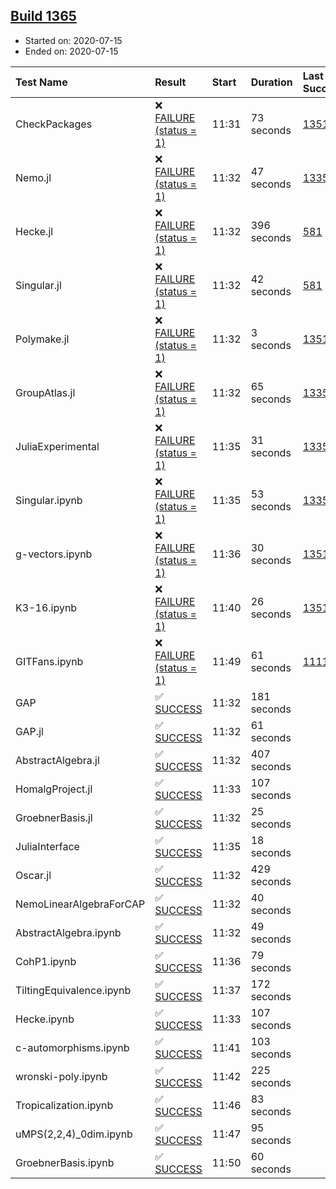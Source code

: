 ## [Build 1365](https://oscarci.mathematik.uni-kl.de/job/oscar-julia-1.4/1365/)

* Started on: 2020-07-15
* Ended on: 2020-07-15

| Test Name    | Result | Start | Duration | Last Success | First Failure |
|:-------------|:-------|:------|:---------|:-------------|:--------------|
| CheckPackages | ❌ [FAILURE (status = 1)](https://oscarci.mathematik.uni-kl.de/job/oscar-julia-1.4/1365/artifact/logs/build-1365/CheckPackages.log) | 11:31 | 73 seconds | [1351](https://oscarci.mathematik.uni-kl.de/job/oscar-julia-1.4/1351/) | [1352](https://oscarci.mathematik.uni-kl.de/job/oscar-julia-1.4/1352/) |
| Nemo.jl | ❌ [FAILURE (status = 1)](https://oscarci.mathematik.uni-kl.de/job/oscar-julia-1.4/1365/artifact/logs/build-1365/Nemo.jl.log) | 11:32 | 47 seconds | [1335](https://oscarci.mathematik.uni-kl.de/job/oscar-julia-1.4/1335/) | [1336](https://oscarci.mathematik.uni-kl.de/job/oscar-julia-1.4/1336/) |
| Hecke.jl | ❌ [FAILURE (status = 1)](https://oscarci.mathematik.uni-kl.de/job/oscar-julia-1.4/1365/artifact/logs/build-1365/Hecke.jl.log) | 11:32 | 396 seconds | [581](https://oscarci.mathematik.uni-kl.de/job/oscar-julia-1.4/581/) | [582](https://oscarci.mathematik.uni-kl.de/job/oscar-julia-1.4/582/) |
| Singular.jl | ❌ [FAILURE (status = 1)](https://oscarci.mathematik.uni-kl.de/job/oscar-julia-1.4/1365/artifact/logs/build-1365/Singular.jl.log) | 11:32 | 42 seconds | [581](https://oscarci.mathematik.uni-kl.de/job/oscar-julia-1.4/581/) | [582](https://oscarci.mathematik.uni-kl.de/job/oscar-julia-1.4/582/) |
| Polymake.jl | ❌ [FAILURE (status = 1)](https://oscarci.mathematik.uni-kl.de/job/oscar-julia-1.4/1365/artifact/logs/build-1365/Polymake.jl.log) | 11:32 | 3 seconds | [1351](https://oscarci.mathematik.uni-kl.de/job/oscar-julia-1.4/1351/) | [1352](https://oscarci.mathematik.uni-kl.de/job/oscar-julia-1.4/1352/) |
| GroupAtlas.jl | ❌ [FAILURE (status = 1)](https://oscarci.mathematik.uni-kl.de/job/oscar-julia-1.4/1365/artifact/logs/build-1365/GroupAtlas.jl.log) | 11:32 | 65 seconds | [1335](https://oscarci.mathematik.uni-kl.de/job/oscar-julia-1.4/1335/) | [1336](https://oscarci.mathematik.uni-kl.de/job/oscar-julia-1.4/1336/) |
| JuliaExperimental | ❌ [FAILURE (status = 1)](https://oscarci.mathematik.uni-kl.de/job/oscar-julia-1.4/1365/artifact/logs/build-1365/JuliaExperimental.log) | 11:35 | 31 seconds | [1335](https://oscarci.mathematik.uni-kl.de/job/oscar-julia-1.4/1335/) | [1336](https://oscarci.mathematik.uni-kl.de/job/oscar-julia-1.4/1336/) |
| Singular.ipynb | ❌ [FAILURE (status = 1)](https://oscarci.mathematik.uni-kl.de/job/oscar-julia-1.4/1365/artifact/logs/build-1365/Singular.ipynb.log) | 11:35 | 53 seconds | [1335](https://oscarci.mathematik.uni-kl.de/job/oscar-julia-1.4/1335/) | [1336](https://oscarci.mathematik.uni-kl.de/job/oscar-julia-1.4/1336/) |
| g-vectors.ipynb | ❌ [FAILURE (status = 1)](https://oscarci.mathematik.uni-kl.de/job/oscar-julia-1.4/1365/artifact/logs/build-1365/g-vectors.ipynb.log) | 11:36 | 30 seconds | [1351](https://oscarci.mathematik.uni-kl.de/job/oscar-julia-1.4/1351/) | [1352](https://oscarci.mathematik.uni-kl.de/job/oscar-julia-1.4/1352/) |
| K3-16.ipynb | ❌ [FAILURE (status = 1)](https://oscarci.mathematik.uni-kl.de/job/oscar-julia-1.4/1365/artifact/logs/build-1365/K3-16.ipynb.log) | 11:40 | 26 seconds | [1351](https://oscarci.mathematik.uni-kl.de/job/oscar-julia-1.4/1351/) | [1352](https://oscarci.mathematik.uni-kl.de/job/oscar-julia-1.4/1352/) |
| GITFans.ipynb | ❌ [FAILURE (status = 1)](https://oscarci.mathematik.uni-kl.de/job/oscar-julia-1.4/1365/artifact/logs/build-1365/GITFans.ipynb.log) | 11:49 | 61 seconds | [1111](https://oscarci.mathematik.uni-kl.de/job/oscar-julia-1.4/1111/) | [1112](https://oscarci.mathematik.uni-kl.de/job/oscar-julia-1.4/1112/) |
| GAP | ✅ [SUCCESS](https://oscarci.mathematik.uni-kl.de/job/oscar-julia-1.4/1365/artifact/logs/build-1365/GAP.log) | 11:32 | 181 seconds |  |  |
| GAP.jl | ✅ [SUCCESS](https://oscarci.mathematik.uni-kl.de/job/oscar-julia-1.4/1365/artifact/logs/build-1365/GAP.jl.log) | 11:32 | 61 seconds |  |  |
| AbstractAlgebra.jl | ✅ [SUCCESS](https://oscarci.mathematik.uni-kl.de/job/oscar-julia-1.4/1365/artifact/logs/build-1365/AbstractAlgebra.jl.log) | 11:32 | 407 seconds |  |  |
| HomalgProject.jl | ✅ [SUCCESS](https://oscarci.mathematik.uni-kl.de/job/oscar-julia-1.4/1365/artifact/logs/build-1365/HomalgProject.jl.log) | 11:33 | 107 seconds |  |  |
| GroebnerBasis.jl | ✅ [SUCCESS](https://oscarci.mathematik.uni-kl.de/job/oscar-julia-1.4/1365/artifact/logs/build-1365/GroebnerBasis.jl.log) | 11:32 | 25 seconds |  |  |
| JuliaInterface | ✅ [SUCCESS](https://oscarci.mathematik.uni-kl.de/job/oscar-julia-1.4/1365/artifact/logs/build-1365/JuliaInterface.log) | 11:35 | 18 seconds |  |  |
| Oscar.jl | ✅ [SUCCESS](https://oscarci.mathematik.uni-kl.de/job/oscar-julia-1.4/1365/artifact/logs/build-1365/Oscar.jl.log) | 11:32 | 429 seconds |  |  |
| NemoLinearAlgebraForCAP | ✅ [SUCCESS](https://oscarci.mathematik.uni-kl.de/job/oscar-julia-1.4/1365/artifact/logs/build-1365/NemoLinearAlgebraForCAP.log) | 11:32 | 40 seconds |  |  |
| AbstractAlgebra.ipynb | ✅ [SUCCESS](https://oscarci.mathematik.uni-kl.de/job/oscar-julia-1.4/1365/artifact/logs/build-1365/AbstractAlgebra.ipynb.log) | 11:32 | 49 seconds |  |  |
| CohP1.ipynb | ✅ [SUCCESS](https://oscarci.mathematik.uni-kl.de/job/oscar-julia-1.4/1365/artifact/logs/build-1365/CohP1.ipynb.log) | 11:36 | 79 seconds |  |  |
| TiltingEquivalence.ipynb | ✅ [SUCCESS](https://oscarci.mathematik.uni-kl.de/job/oscar-julia-1.4/1365/artifact/logs/build-1365/TiltingEquivalence.ipynb.log) | 11:37 | 172 seconds |  |  |
| Hecke.ipynb | ✅ [SUCCESS](https://oscarci.mathematik.uni-kl.de/job/oscar-julia-1.4/1365/artifact/logs/build-1365/Hecke.ipynb.log) | 11:33 | 107 seconds |  |  |
| c-automorphisms.ipynb | ✅ [SUCCESS](https://oscarci.mathematik.uni-kl.de/job/oscar-julia-1.4/1365/artifact/logs/build-1365/c-automorphisms.ipynb.log) | 11:41 | 103 seconds |  |  |
| wronski-poly.ipynb | ✅ [SUCCESS](https://oscarci.mathematik.uni-kl.de/job/oscar-julia-1.4/1365/artifact/logs/build-1365/wronski-poly.ipynb.log) | 11:42 | 225 seconds |  |  |
| Tropicalization.ipynb | ✅ [SUCCESS](https://oscarci.mathematik.uni-kl.de/job/oscar-julia-1.4/1365/artifact/logs/build-1365/Tropicalization.ipynb.log) | 11:46 | 83 seconds |  |  |
| uMPS(2,2,4)_0dim.ipynb | ✅ [SUCCESS](https://oscarci.mathematik.uni-kl.de/job/oscar-julia-1.4/1365/artifact/logs/build-1365/uMPS-2-2-4-_0dim.ipynb.log) | 11:47 | 95 seconds |  |  |
| GroebnerBasis.ipynb | ✅ [SUCCESS](https://oscarci.mathematik.uni-kl.de/job/oscar-julia-1.4/1365/artifact/logs/build-1365/GroebnerBasis.ipynb.log) | 11:50 | 60 seconds |  |  |
